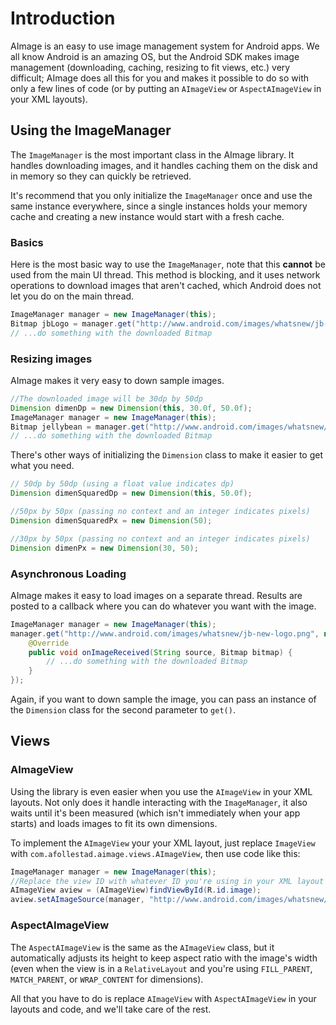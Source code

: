 # Introduction

AImage is an easy to use image management system for Android apps. We all know Android is an amazing OS, but the Android SDK
makes image management (downloading, caching, resizing to fit views, etc.) very difficult; AImage does all this for you
and makes it possible to do so with only a few lines of code (or by putting an `AImageView` or `AspectAImageView` in your XML
layouts).

## Using the ImageManager

The `ImageManager` is the most important class in the AImage library. It handles downloading images, and it handles
caching them on the disk and in memory so they can quickly be retrieved.

It's recommend that you only initialize the `ImageManager` once and use the same instance everywhere, since a single
instances holds your memory cache and creating a new instance would start with a fresh cache.


### Basics

Here is the most basic way to use the `ImageManager`, note that this **cannot** be used from the main UI thread. This method is
blocking, and it uses network operations to download images that aren't cached, which Android does not let you do on the main thread.

```java
ImageManager manager = new ImageManager(this);
Bitmap jbLogo = manager.get("http://www.android.com/images/whatsnew/jb-new-logo.png", null);
// ...do something with the downloaded Bitmap
```

### Resizing images

AImage makes it very easy to down sample images.

```java
//The downloaded image will be 30dp by 50dp
Dimension dimenDp = new Dimension(this, 30.0f, 50.0f);
ImageManager manager = new ImageManager(this);
Bitmap jellybean = manager.get("http://www.android.com/images/whatsnew/jb-new-logo.png", dimenDp);
// ...do something with the downloaded Bitmap
```

There's other ways of initializing the `Dimension` class to make it easier to get what you need.

```java
// 50dp by 50dp (using a float value indicates dp)
Dimension dimenSquaredDp = new Dimension(this, 50.0f);

//50px by 50px (passing no context and an integer indicates pixels)
Dimension dimenSquaredPx = new Dimension(50);

//30px by 50px (passing no context and an integer indicates pixels)
Dimension dimenPx = new Dimension(30, 50);
```

### Asynchronous Loading

AImage makes it easy to load images on a separate thread. Results are posted to a callback where
you can do whatever you want with the image.

```java
ImageManager manager = new ImageManager(this);
manager.get("http://www.android.com/images/whatsnew/jb-new-logo.png", null, new ImageListener() {
    @Override
    public void onImageReceived(String source, Bitmap bitmap) {
        // ...do something with the downloaded Bitmap
    }
});
```

Again, if you want to down sample the image, you can pass an instance of the `Dimension` class for the second parameter to `get()`.

## Views

### AImageView

Using the library is even easier when you use the `AImageView` in your XML layouts. Not only does it handle interacting with
the `ImageManager`, it also waits until it's been measured (which isn't immediately when your app starts) and loads images
to fit its own dimensions.

To implement the `AImageView` your your XML layout, just replace `ImageView` with `com.afollestad.aimage.views.AImageView`,
then use code like this:

```java
ImageManager manager = new ImageManager(this);
//Replace the view ID with whatever ID you're using in your XML layout
AImageView aview = (AImageView)findViewById(R.id.image);
aview.setAImageSource(manager, "http://www.android.com/images/whatsnew/jb-new-logo.png");
````

### AspectAImageView

The `AspectAImageView` is the same as the `AImageView` class, but it automatically adjusts its height to keep aspect ratio with
the image's width (even when the view is in a `RelativeLayout` and you're using `FILL_PARENT`, `MATCH_PARENT`, or `WRAP_CONTENT` for dimensions).

All that you have to do is replace `AImageView` with `AspectAImageView` in your layouts and code, and we'll take care of
the rest.